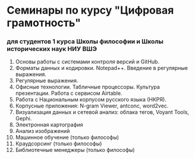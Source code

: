 # Семинары по курсу "Цифровая грамотность"

### для студентов 1 курса Школы философии и Школы исторических наук НИУ ВШЭ

1. Основы работы с системами контроля версий и GitHub.
2. Форматы данных и кодировки. Notepad++. Введение в регулярные выражения.
3. Регулярные выражения. 
4. Офисные технологии. Табличные процессоры. Культура презентации. Работа с сервисом Airtable.
5. Работа с Национальным корпусом русского языка \(НКРЯ\).
6. Корпусные приложения: N-gram Viewer, antconc, word2vec.
7. Визуализация данных и сетевой анализ: облака тегов, Voyant Tools, Gephi.
8. Электронная картография
9. Анализ изображений
10. Машинное обучение \(только философы\)
11. Краудсорсинг \(только философы\)
12. Библиотечные менеджеры \(только философы\)



